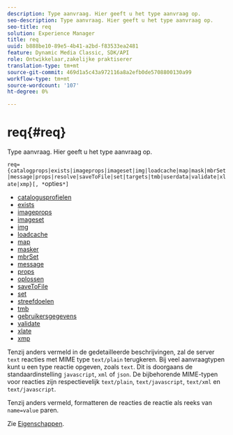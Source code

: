 ```yaml
---
description: Type aanvraag. Hier geeft u het type aanvraag op.
seo-description: Type aanvraag. Hier geeft u het type aanvraag op.
seo-title: req
solution: Experience Manager
title: req
uuid: b888be10-89e5-4b41-a2bd-f83533ea2481
feature: Dynamic Media Classic, SDK/API
role: Ontwikkelaar,zakelijke praktiserer
translation-type: tm+mt
source-git-commit: 469d1a5c43a972116a8a2efb0de5708800130a99
workflow-type: tm+mt
source-wordcount: '107'
ht-degree: 0%

---
```



# req{#req}

Type aanvraag. Hier geeft u het type aanvraag op.

`req={catalogprops|exists|imageprops|imageset|img|loadcache|map|mask|mbrSet|message|props|resolve|saveToFile|set|targets|tmb|userdata|validate|xlate|xmp}[, *`opties`*]`

* [catalogusprofielen](r-catalogprops.md)
* [exists](r-exists.md)
* [imageprops](r-imageprops.md)
* [imageset](r-imageset-req.md)
* [img](r-img.md)
* [loadcache](r-loadcache.md)
* [map](r-map-req.md)
* [masker](r-mask-req.md)
* [mbrSet](r-mbrset.md)
* [message](r-message.md)
* [props](r-props.md)
* [oplossen](r-resolve.md)
* [saveToFile](r-savetofile.md)
* [set](r-set.md)
* [streefdoelen](r-targets.md)
* [tmb](r-tmb.md)
* [gebruikersgegevens](r-userdata.md)
* [validate](r-is-http-validate.md)
* [xlate](r-xlate.md)
* [xmp](r-xmp.md)

Tenzij anders vermeld in de gedetailleerde beschrijvingen, zal de server `text` reacties met MIME type `text/plain` terugkeren. Bij veel aanvraagtypen kunt u een type reactie opgeven, zoals `text`. Dit is doorgaans de standaardinstelling `javascript`, `xml` of `json`. De bijbehorende MIME-typen voor reacties zijn respectievelijk `text/plain`, `text/javascript`, `text/xml` en `text/javascript`.

Tenzij anders vermeld, formatteren de reacties de reactie als reeks van `name=value` paren.

Zie [Eigenschappen](../../../../../../is-api/http-ref/image-serving-api-ref/c-http-protocol-reference/c-response-data/c-properties/c-properties.md#concept-49c609fd6de942cab422ee412353c9d9).
